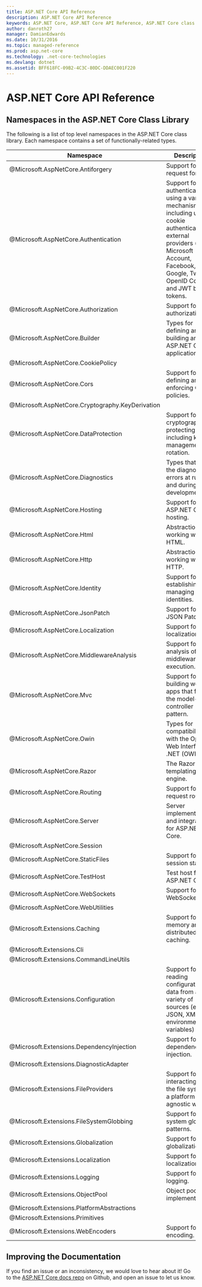 ```yaml
---
title: ASP.NET Core API Reference 
description: ASP.NET Core API Reference 
keywords: ASP.NET Core, ASP.NET Core API Reference, ASP.NET Core class library
author: danroth27
manager: DamianEdwards
ms.date: 10/31/2016
ms.topic: managed-reference
ms.prod: asp.net-core
ms.technology: .net-core-technologies
ms.devlang: dotnet
ms.assetid: BFF618FC-09B2-4C3C-80DC-DDAEC001F220
---
```


# ASP.NET Core API Reference

## Namespaces in the ASP.NET Core Class Library ##

The following is a list of top level namespaces in the ASP.NET Core class library. Each namespace contains a set of functionally-related types.

<table class="table table-bordered table-striped table-condensed">
<thead>
   <tr>
      <th>Namespace</th>
      <th>Description</th>
   </tr>
</thead>
<tr>
   <td>@Microsoft.AspNetCore.Antiforgery</td>
   <td>Support for anti-request forgery.</td>
</tr>
<tr>
   <td>@Microsoft.AspNetCore.Authentication</td>
   <td>Support for authentication using a variety of mechanisms including using cookie authentication, external providers (ex. Microsoft Account, Facebook, Google, Twitter), OpenID Connect, and JWT bearer tokens.</td>
</tr>
<tr>
   <td>@Microsoft.AspNetCore.Authorization</td>
   <td>Support for authorization.</td>
</tr>
<tr>
   <td>@Microsoft.AspNetCore.Builder</td>
   <td>Types for defining and building an ASP.NET Core application.</td>
</tr>
<tr>
   <td>@Microsoft.AspNetCore.CookiePolicy</td>
   <td></td>
</tr>
<tr>
   <td>@Microsoft.AspNetCore.Cors</td>
   <td>Support for defining and enforcing CORS policies.</td>
</tr>
<tr>
   <td>@Microsoft.AspNetCore.Cryptography.KeyDerivation</td>
   <td></td>
</tr>
<tr>
   <td>@Microsoft.AspNetCore.DataProtection</td>
   <td>Support for cryptographically protecting data including key management and rotation.</td>
</tr>
<tr>
   <td>@Microsoft.AspNetCore.Diagnostics</td>
   <td>Types that aid in the diagnosis of errors at runtime and during development.</td>
</tr>
<tr>
   <td>@Microsoft.AspNetCore.Hosting</td>
   <td>Support for ASP.NET Core hosting.</td>
</tr>
<tr>
   <td>@Microsoft.AspNetCore.Html</td>
   <td>Abstractions for working with HTML.</td>
</tr>
<tr>
   <td>@Microsoft.AspNetCore.Http</td>
   <td>Abstractions for working with HTTP.</td>
</tr>
<tr>
   <td>@Microsoft.AspNetCore.Identity</td>
   <td>Support for establishing and managing user identities.</td>
</tr>
<tr>
   <td>@Microsoft.AspNetCore.JsonPatch</td>
   <td>Support for JSON Patch.</td>
</tr>
<tr>
   <td>@Microsoft.AspNetCore.Localization</td>
   <td>Support for localization.</td>
</tr>
<tr>
   <td>@Microsoft.AspNetCore.MiddlewareAnalysis</td>
   <td>Support for analysis of middleware execution.</td>
</tr>
<tr>
   <td>@Microsoft.AspNetCore.Mvc</td>
   <td>Support for building web apps that follow the model-view-controller pattern.</td>
</tr>
<tr>
   <td>@Microsoft.AspNetCore.Owin</td>
   <td>Types for compatibility with the Open Web Interface for .NET (OWIN).</td>
</tr>
<tr>
   <td>@Microsoft.AspNetCore.Razor</td>
   <td>The Razor templating engine.</td>
</tr>
<tr>
   <td>@Microsoft.AspNetCore.Routing</td>
   <td>Support for request routing.</td>
</tr>
<tr>
   <td>@Microsoft.AspNetCore.Server</td>
   <td>Server implementations and integrations for ASP.NET Core.</td>
</tr>
<tr>
   <td>@Microsoft.AspNetCore.Session</td>
   <td></td>
</tr>
<tr>
   <td>@Microsoft.AspNetCore.StaticFiles</td>
   <td>Support for session state.</td>
</tr>
<tr>
   <td>@Microsoft.AspNetCore.TestHost</td>
   <td>Test host for ASP.NET Core.</td>
</tr>
<tr>
   <td>@Microsoft.AspNetCore.WebSockets</td>
   <td>Support for WebSockets</td>
</tr>
<tr>
   <td>@Microsoft.AspNetCore.WebUtilities</td>
   <td></td>
</tr>
<tr>
   <td>@Microsoft.Extensions.Caching</td>
   <td>Support for in-memory and distributed caching.</td>
</tr>
<tr>
   <td>@Microsoft.Extensions.Cli</td>
   <td></td>
</tr>
<tr>
   <td>@Microsoft.Extensions.CommandLineUtils</td>
   <td></td>
</tr>
<tr>
   <td>@Microsoft.Extensions.Configuration</td>
   <td>Support for reading configuration data from a variety of sources (ex JSON, XML, environment variables)</td>
</tr>
<tr>
   <td>@Microsoft.Extensions.DependencyInjection</td>
   <td>Support for dependency injection.</td>
</tr>
<tr>
   <td>@Microsoft.Extensions.DiagnosticAdapter</td>
   <td></td>
</tr>
<tr>
   <td>@Microsoft.Extensions.FileProviders</td>
   <td>Support for interacting with the file system in a platform agnostic way.</td>
</tr>
<tr>
   <td>@Microsoft.Extensions.FileSystemGlobbing</td>
   <td>Support for file system globbing patterns.</td>
</tr>
<tr>
   <td>@Microsoft.Extensions.Globalization</td>
   <td>Support for globalization.</td>
</tr>
<tr>
   <td>@Microsoft.Extensions.Localization</td>
   <td>Support for localization.</td>
</tr>
<tr>
   <td>@Microsoft.Extensions.Logging</td>
   <td>Support for logging.</td>
</tr>
<tr>
   <td>@Microsoft.Extensions.ObjectPool</td>
   <td>Object pool implementation.</td>
</tr>
<tr>
   <td>@Microsoft.Extensions.PlatformAbstractions</td>
   <td></td>
</tr>
<tr>
   <td>@Microsoft.Extensions.Primitives</td>
   <td></td>
</tr>
<tr>
   <td>@Microsoft.Extensions.WebEncoders</td>
   <td>Support for web encoding.</td>
</tr>
</table> 

## Improving the Documentation ##

If you find an issue or an inconsistency, we would love to hear about it! Go to the [ASP.NET Core docs repo](https://github.com/aspnet/Docs/) on Github, and open an issue to let us know.
